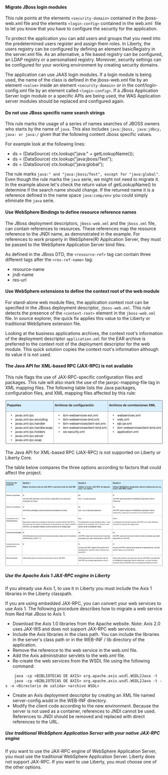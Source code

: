 <!-- ### 3.1.1 Serious problems -->

#### Migrate JBoss login modules

This rule points at the elements `<security-domain>` contained in the jboss-web.xml file and the elements `<login-config>` contained in the web.xml  file to let you know that you have to configure the security for the application.

To protect the application you can add users and groups that you need into the predetermined users register and assign them roles. In Liberty, the users registry can be configured by defining an element basicRegistry in the server.xml file.
As an alternative, a file based registry can be configured, an LDAP registry or a personalised registry. Moreover, security settings can be configured for your working environment by creating security domains.

The application can use JAAS login modules. If a login module is being used, the name of the class is defined in the jboss-web.xml file by an element `<valve>` inside an element `<security-domain>` or in the conf/login-config.xml file by an element called `<login-config>`. If a JBoss Application Server login module or a specific APIs are being used, the WAS Application server modules should be replaced and configured again.

#### Do not use JBoss specific name search strings

This rule marks the usage of a series of names searches of JBOSS owners who starts by the name of `java`. This also includes `java:jboss, java:jdbcy, java: or java:/` given that 
the following content Jboss specific values.

For example look at the following lines:

* ds = (DataSource) ctx.lookup("java:" + getLookupName());
* ds = (DataSource) ctx.lookup("java:jboss/Test");
* ds = (DataSource) ctx.lookup("java:global");

The rule marks `java:" and "java:jboss/Test", except for "java:global"`. Even though the rule marks the `java` serie, we might not need to migrate it. In the example above let's check
the return value of getLookupName() to determine if the search name should change. If the returned name it is a reference defined in the name space `java:comp/env` you could simply eliminate the `java` serie.

#### Use WebSphere Bindings to define resource reference names

The JBoss deployment descriptors, `jboss-web.xml` and the `jboss.xml` file, can contain references to resources. These references map the resource reference to the JNDI name, as demonstrated in the example. For references to work properly in WebSphere(R) Application Server, they must be passed to the WebSphere Application Server bind files.

As defined in the JBoss DTD, the `<resource-ref>` tag can contain three different tags after the `<res-ref-name>` tag:

* resource-name
* jndi-name
* res-url

#### Use WebSphere extensions to define the context root of the web module

For stand-alone web module files, the application context root can be specified in the JBoss deployment descriptor, `jboss-web.xml`. This rule detects the presence of the `<context-root>` element in the `jboss-web.xml` file. In source explorer, the quick fix applies this value to the Liberty or traditional WebSphere extension file.

Looking at the business applications archives, the context root's information of the deployment descriptor `application.xml` for the EAR archive is preferred to the context root of the deployment descriptor for the web module. 
This quick solution copies the context root's information although its value it is not used.

#### The Java API for XML-based RPC (JAX-RPC) is not available

This rule flags the use of JAX-RPC-specific configuration files and packages. This rule will also mark the use of the jaxrpc-mapping-file tag in XML mapping files. The following table lists the Java packages, configuration files, and XML mapping files affected by this rule:

![Packages table](packages-table.png)

The Java API for XML-based RPC (JAX-RPC) is not supported on Liberty or Liberty Core.

The table below compares the three options according to factors that could affect the project.

![Factors table](factors.png)

##### Use the Apache Axis 1 JAX-RPC engine in Liberty

If you already use Axis 1, to use it in Liberty you must include the Axis 1 libraries in the Liberty classpath.

If you are using embedded JAX-RPC, you can convert your web services to use Axis 1. The following procedure describes how to migrate a web service from Red Hat JBoss to Axis 1.

* Download the Axis 1.0 libraries from the Apache website.
Note: Axis 2.0 uses JAX-WS and does not support JAX-RPC web services.
* Include the Axis libraries in the class path. You can include the libraries in the server's class path or in the WEB-INF / lib directory of the application.
* Remove the reference to the web service in the web.xml file.
* Add the Axis administrator servlets to the web.xml file.
* Re-create the web services from the WSDL file using the following command:

``` shell
    java -cp <BIBLIOTECAS DE AXIS> org.apache.axis.wsdl.WSDL2Java -t
    java -cp <BIBLIOTECAS DE AXIS> org.apache.axis.wsdl.WSDL2Java -t -s -o <Directorio de salida> <archivo WSDL>
```

* Create an Axis deployment descriptor by creating an XML file named server-config.wsdd in the WEB-INF directory.
* Modify the client code according to the new environment. Because the server is not used as a container, references to JNDI cannot be used. References to JNDI should be removed and replaced with direct references to the URL.

##### Use traditional WebSphere Application Server with your native JAX-RPC engine

If you want to use the JAX-RPC engine of WebSphere Application Server, you must use the traditional WebSphere Application Server. Liberty does not support JAX-RPC. If you want to use Liberty, you must choose one of the other options.

